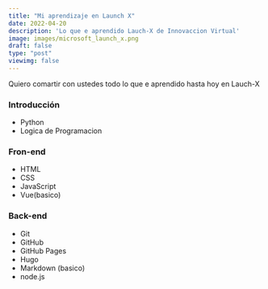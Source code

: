 ```yaml
---
title: "Mi aprendizaje en Launch X"
date: 2022-04-20
description: 'Lo que e aprendido Lauch-X de Innovaccion Virtual'
image: images/microsoft_launch_x.png
draft: false
type: "post"
viewimg: false
---
```

Quiero comartir con ustedes todo lo que e aprendido hasta hoy en Lauch-X
### Introducción
- Python
- Logica de Programacion
### Fron-end
- HTML
- CSS
- JavaScript
- Vue(basico)
### Back-end
- Git
- GitHub
- GitHub Pages
- Hugo
- Markdown (basico)
- node.js
